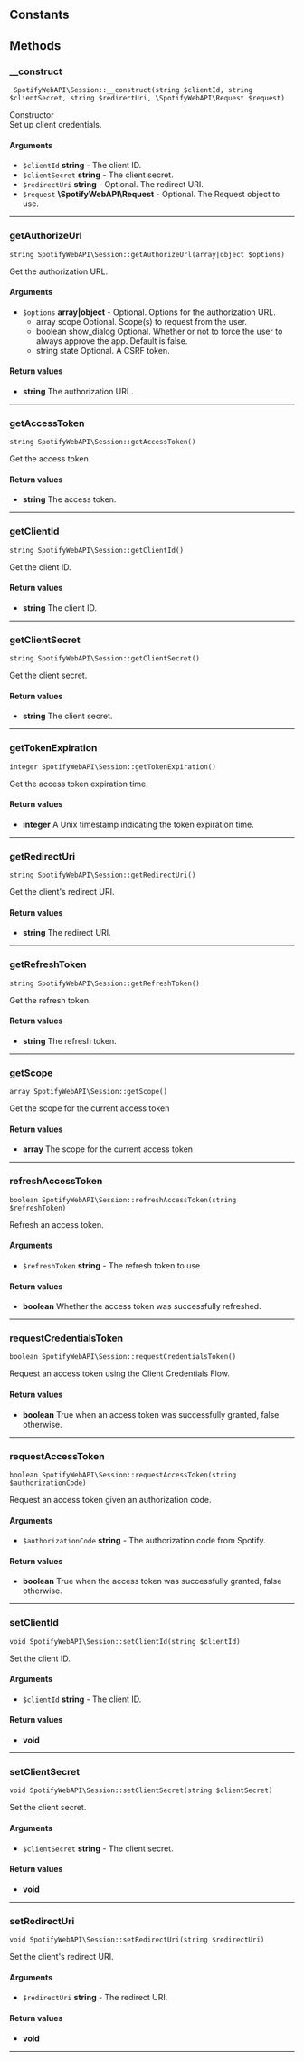 ## Constants


## Methods

### __construct


     SpotifyWebAPI\Session::__construct(string $clientId, string $clientSecret, string $redirectUri, \SpotifyWebAPI\Request $request)

Constructor<br>
Set up client credentials.

#### Arguments
* `$clientId` **string** - The client ID.
* `$clientSecret` **string** - The client secret.
* `$redirectUri` **string** - Optional. The redirect URI.
* `$request` **\SpotifyWebAPI\Request** - Optional. The Request object to use.



---


### getAuthorizeUrl


    string SpotifyWebAPI\Session::getAuthorizeUrl(array|object $options)

Get the authorization URL.

#### Arguments
* `$options` **array\|object** - Optional. Options for the authorization URL.
    * array scope Optional. Scope(s) to request from the user.
    * boolean show_dialog Optional. Whether or not to force the user to always approve the app. Default is false.
    * string state Optional. A CSRF token.



#### Return values
* **string** The authorization URL.


---


### getAccessToken


    string SpotifyWebAPI\Session::getAccessToken()

Get the access token.


#### Return values
* **string** The access token.


---


### getClientId


    string SpotifyWebAPI\Session::getClientId()

Get the client ID.


#### Return values
* **string** The client ID.


---


### getClientSecret


    string SpotifyWebAPI\Session::getClientSecret()

Get the client secret.


#### Return values
* **string** The client secret.


---


### getTokenExpiration


    integer SpotifyWebAPI\Session::getTokenExpiration()

Get the access token expiration time.


#### Return values
* **integer** A Unix timestamp indicating the token expiration time.


---


### getRedirectUri


    string SpotifyWebAPI\Session::getRedirectUri()

Get the client's redirect URI.


#### Return values
* **string** The redirect URI.


---


### getRefreshToken


    string SpotifyWebAPI\Session::getRefreshToken()

Get the refresh token.


#### Return values
* **string** The refresh token.


---


### getScope


    array SpotifyWebAPI\Session::getScope()

Get the scope for the current access token


#### Return values
* **array** The scope for the current access token


---


### refreshAccessToken


    boolean SpotifyWebAPI\Session::refreshAccessToken(string $refreshToken)

Refresh an access token.

#### Arguments
* `$refreshToken` **string** - The refresh token to use.


#### Return values
* **boolean** Whether the access token was successfully refreshed.


---


### requestCredentialsToken


    boolean SpotifyWebAPI\Session::requestCredentialsToken()

Request an access token using the Client Credentials Flow.


#### Return values
* **boolean** True when an access token was successfully granted, false otherwise.


---


### requestAccessToken


    boolean SpotifyWebAPI\Session::requestAccessToken(string $authorizationCode)

Request an access token given an authorization code.

#### Arguments
* `$authorizationCode` **string** - The authorization code from Spotify.


#### Return values
* **boolean** True when the access token was successfully granted, false otherwise.


---


### setClientId


    void SpotifyWebAPI\Session::setClientId(string $clientId)

Set the client ID.

#### Arguments
* `$clientId` **string** - The client ID.


#### Return values
* **void** 


---


### setClientSecret


    void SpotifyWebAPI\Session::setClientSecret(string $clientSecret)

Set the client secret.

#### Arguments
* `$clientSecret` **string** - The client secret.


#### Return values
* **void** 


---


### setRedirectUri


    void SpotifyWebAPI\Session::setRedirectUri(string $redirectUri)

Set the client's redirect URI.

#### Arguments
* `$redirectUri` **string** - The redirect URI.


#### Return values
* **void** 


---

